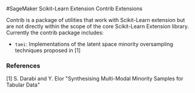 #SageMaker Scikit-Learn Extension Contrib Extensions

Contrib is a package of utilities that work with Scikit-Learn extension but are not directly within the scope of the core Scikit-Learn Extension library. Currently the contrib package includes:
- `taei`: Implementations of the latent space minority oversampling techniques proposed in [1]

### References
[1] S. Darabi and Y. Elor "Synthesising Multi-Modal Minority Samples for Tabular Data"


